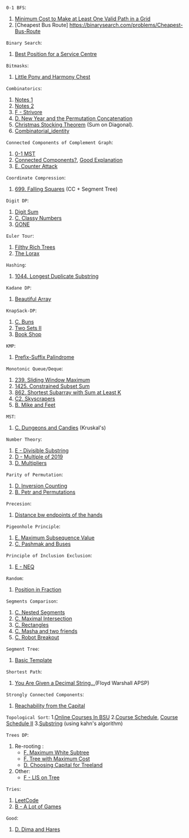 

`0-1 BFS`:
1. [Minimum Cost to Make at Least One Valid Path in a Grid](https://leetcode.com/problems/minimum-cost-to-make-at-least-one-valid-path-in-a-grid/description/)
2. [Cheapest Bus Route] https://binarysearch.com/problems/Cheapest-Bus-Route


`Binary Search`:
1. [Best Position for a Service Centre](https://leetcode.com/problems/best-position-for-a-service-centre/)


`Bitmasks`:
1. [Little Pony and Harmony Chest](https://codeforces.com/contest/453/problem/B)


`Combinatorics`:
1. [Notes 1](https://www.askiitians.com/maths/permutation-and-combination.html)
2. [Notes 2](https://www.careerbless.com/aptitude/qa/permutations_combinations_imp7.php)
3. [F - Strivore](https://atcoder.jp/contests/abc171/tasks/abc171_f)
4. [D. New Year and the Permutation Concatenation](https://codeforces.com/problemset/problem/1091/D)
5. [Christmas Stocking Theorem](https://mathworld.wolfram.com/ChristmasStockingTheorem.html) (Sum on Diagonal).
6. [Combinatorial_identity](https://artofproblemsolving.com/wiki/index.php/Combinatorial_identity)


`Connected Components of Complement Graph`:
1. [0-1 MST](https://codeforces.com/contest/1242/problem/B)
2. [Connected Components?](https://codeforces.com/contest/920/problem/E), [Good Explanation](https://codeforces.com/blog/entry/57516)
3. [E. Counter Attack](https://codeforces.com/problemset/problem/190/E)


`Coordinate Compression`:
1. [699. Falling Squares](https://leetcode.com/problems/falling-squares/) (CC + Segment Tree)


`Digit DP`:
1. [Digit Sum](https://atcoder.jp/contests/dp/tasks/dp_s)
2. [C. Classy Numbers](https://codeforces.com/contest/1036/problem/C)
3. [GONE](https://www.spoj.com/problems/GONE/)


`Euler Tour`:
1. [Filthy Rich Trees](https://codeforces.com/gym/102694/problem/E)
2. [The Lorax](https://codeforces.com/gym/102694/problem/F)


`Hashing`:
1. [1044. Longest Duplicate Substring](https://leetcode.com/problems/longest-duplicate-substring)


`Kadane DP`:
1. [Beautiful Array](https://codeforces.com/problemset/problem/1155/D)


`KnapSack-DP`:
1. [C. Buns](https://codeforces.com/contest/106/problem/C)
2. [Two Sets II](https://cses.fi/problemset/task/1093/)
3. [Book Shop](https://cses.fi/problemset/task/1158)


`KMP`:
1. [Prefix-Suffix Palindrome](https://codeforces.com/contest/1326/problem/D2)


`Monotonic Queue/Deque`:
1. [239. Sliding Window Maximum](https://leetcode.com/problems/sliding-window-maximum/)
2. [1425. Constrained Subset Sum](https://leetcode.com/problems/constrained-subset-sum/)
3. [862. Shortest Subarray with Sum at Least K](https://leetcode.com/problems/shortest-subarray-with-sum-at-least-k/)
4. [C2. Skyscrapers](https://codeforces.com/contest/1313/problem/C2)
5. [B. Mike and Feet](https://codeforces.com/problemset/problem/547/B)


`MST`:
1. [C. Dungeons and Candies](https://codeforces.com/problemset/problem/436/C) (Kruskal's)


`Number Theory`:
1. [E - Divisible Substring](https://atcoder.jp/contests/abc158/tasks/abc158_e)
2. [D - Multiple of 2019](https://atcoder.jp/contests/abc164/tasks/abc164_d)
3. [D. Multipliers](https://codeforces.com/problemset/problem/615/D)


`Parity of Permutation`:
1. [D. Inversion Counting](https://codeforces.com/problemset/problem/911/D)
2. [B. Petr and Permutations](https://codeforces.com/contest/986/problem/B)


`Precesion`:
1. [Distance bw endpoints of the hands](https://atcoder.jp/contests/abc168/tasks/abc168_c)


`Pigeonhole Principle`:
1. [E. Maximum Subsequence Value](https://codeforces.com/contest/1365/problem/E)
2. [C. Pashmak and Buses](https://codeforces.com/contest/459/problem/C)


`Principle of Inclusion Exclusion`:
1. [E - NEQ](https://atcoder.jp/contests/abc172/tasks/abc172_e)


`Random`:
1. [Position in Fraction](https://codeforces.com/problemset/problem/900/B)


`Segments Comparison`:
1. [C. Nested Segments](https://codeforces.com/problemset/problem/976/C)
2. [C. Maximal Intersection](https://codeforces.com/problemset/problem/1029/C)
3. [C. Rectangles](https://codeforces.com/contest/1028/problem/C)
4. [C. Masha and two friends](https://codeforces.com/problemset/problem/1080/C)
5. [C. Robot Breakout](https://codeforces.com/problemset/problem/1196/C)


`Segment Tree`:
1. [Basic Template](https://leetcode.com/articles/a-recursive-approach-to-segment-trees-range-sum-queries-lazy-propagation/)


`Shortest Path`:
1. [You Are Given a Decimal String...](https://codeforces.com/contest/1202/problem/B)(Floyd Warshall APSP)


`Strongly Connected Components`:
1. [Reachability from the Capital](https://codeforces.com/contest/999/problem/E)


`Topological Sort`:
1.[Online Courses In BSU](https://codeforces.com/problemset/problem/770/C)
2.[Course Schedule](https://leetcode.com/problems/course-schedule/description/), [Course Schedule II](https://leetcode.com/problems/course-schedule-ii/description/)
3.[Substring](https://codeforces.com/contest/919/problem/D) (using kahn's algorithm)


`Trees DP`:
1. Re-rooting : 
   - [F. Maximum White Subtree](https://codeforces.com/contest/1324/problem/F)
   - [F. Tree with Maximum Cost](https://codeforces.com/contest/1092/problem/F)
   - [D. Choosing Capital for Treeland](https://codeforces.com/problemset/problem/219/D)
2. Other:
   - [F - LIS on Tree](https://atcoder.jp/contests/abc165/tasks/abc165_f)

`Tries`:
1. [LeetCode](https://leetcode.com/tag/trie/)
2. [B - A Lot of Games](https://codeforces.com/contest/455/problem/B)


`Good`:
1. [D. Dima and Hares](https://codeforces.com/problemset/problem/358/D)
